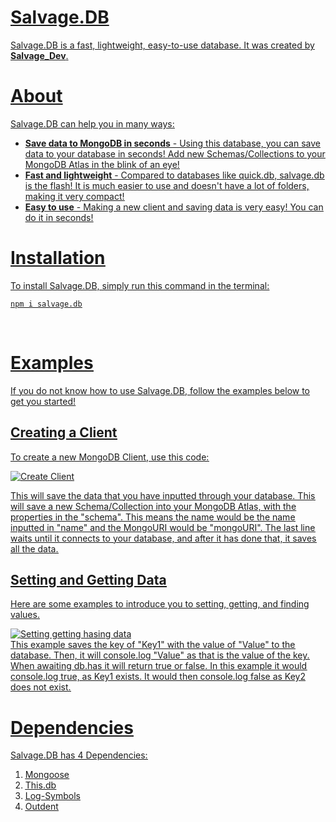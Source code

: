 # <u>Salvage.DB

Salvage.DB is a fast, lightweight, easy-to-use database. It was created by **Salvage_Dev**.

# <u>About

Salvage.DB can help you in many ways:

- **Save data to MongoDB in seconds** - Using this database, you can save data to your database in seconds! Add new Schemas/Collections to your MongoDB Atlas in the blink of an eye!
  <br>
- **Fast and lightweight** - Compared to databases like quick.db, salvage.db is the flash! It is much easier to use and doesn't have a lot of folders, making it very compact!
  <br>
- **Easy to use** - Making a new client and saving data is very easy! You can do it in seconds!

# <u>Installation

To install Salvage.DB, simply run this command in the terminal:

```
npm i salvage.db
```

<br>

# <u>Examples

If you do not know how to use Salvage.DB, follow the examples below to get you started!

## <u>Creating a Client

To create a new MongoDB Client, use this code:

![Create Client](https://salvage.is-inside.me/THNP59F8.png)
<br>

This will save the data that you have inputted through your database. This will save a new Schema/Collection into your MongoDB Atlas, with the properties in the "schema". This means the name would be the name inputted in "name" and the MongoURI would be "mongoURI". The last line waits until it connects to your database, and after it has done that, it saves all the data.

## <u>Setting and Getting Data

Here are some examples to introduce you to setting, getting, and finding values.

![Setting getting hasing data](https://salvage.is-inside.me/Roqq2Kpy.png)
<br>
This example saves the key of "Key1" with the value of "Value" to the database. Then, it will console.log "Value" as that is the value of the key. When awaiting db.has it will return true or false. In this example it would console.log true, as Key1 exists. It would then console.log false as Key2 does not exist.
<br>

# <u>Dependencies

Salvage.DB has 4 Dependencies:

1. Mongoose
2. This.db
3. Log-Symbols
4. Outdent
